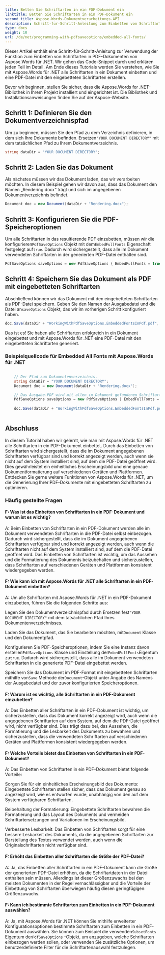 ```yaml
---
title: Betten Sie Schriftarten in ein PDF-Dokument ein
linktitle: Betten Sie Schriftarten in ein PDF-Dokument ein
second_title: Aspose.Words-Dokumentverarbeitungs-API
description: Schritt-für-Schritt-Anleitung zum Einbetten von Schriftarten in ein PDF mit Aspose.Words für .NET.
type: docs
weight: 10
url: /de/net/programming-with-pdfsaveoptions/embedded-all-fonts/
---
```


Dieser Artikel enthält eine Schritt-für-Schritt-Anleitung zur Verwendung der Funktion zum Einbetten von Schriftarten in PDF-Dokumenten von Aspose.Words für .NET. Wir gehen das Code-Snippet durch und erklären jeden Teil im Detail. Am Ende dieses Tutorials werden Sie verstehen, wie Sie mit Aspose.Words für .NET alle Schriftarten in ein Dokument einbetten und eine PDF-Datei mit den eingebetteten Schriftarten erstellen.

Bevor wir beginnen, stellen Sie sicher, dass die Aspose.Words for .NET-Bibliothek in Ihrem Projekt installiert und eingerichtet ist. Die Bibliothek und Installationsanweisungen finden Sie auf der Aspose-Website.

## Schritt 1: Definieren Sie den Dokumentverzeichnispfad

 Um zu beginnen, müssen Sie den Pfad zu dem Verzeichnis definieren, in dem sich Ihre Dokumente befinden. Ersetzen`"YOUR DOCUMENT DIRECTORY"` mit dem tatsächlichen Pfad zu Ihrem Dokumentverzeichnis.

```csharp
string dataDir = "YOUR DOCUMENT DIRECTORY";
```

## Schritt 2: Laden Sie das Dokument

Als nächstes müssen wir das Dokument laden, das wir verarbeiten möchten. In diesem Beispiel gehen wir davon aus, dass das Dokument den Namen „Rendering.docx“ trägt und sich im angegebenen Dokumentverzeichnis befindet.

```csharp
Document doc = new Document(dataDir + "Rendering.docx");
```

## Schritt 3: Konfigurieren Sie die PDF-Speicheroptionen

 Um alle Schriftarten in das resultierende PDF einzubetten, müssen wir die konfigurieren`PdfSaveOptions` Objekt mit dem`EmbedFullFonts` Eigenschaft festgelegt auf`true`. Dadurch wird sichergestellt, dass alle im Dokument verwendeten Schriftarten in der generierten PDF-Datei enthalten sind.

```csharp
PdfSaveOptions saveOptions = new PdfSaveOptions { EmbedFullFonts = true };
```

## Schritt 4: Speichern Sie das Dokument als PDF mit eingebetteten Schriftarten

 Abschließend können wir das Dokument mit den eingebetteten Schriftarten als PDF-Datei speichern. Geben Sie den Namen der Ausgabedatei und die Datei an`saveOptions` Objekt, das wir im vorherigen Schritt konfiguriert haben.

```csharp
doc.Save(dataDir + "WorkingWithPdfSaveOptions.EmbeddedFontsInPdf.pdf", saveOptions);
```

Das ist es! Sie haben alle Schriftarten erfolgreich in ein Dokument eingebettet und mit Aspose.Words für .NET eine PDF-Datei mit den eingebetteten Schriftarten generiert.

### Beispielquellcode für Embedded All Fonts mit Aspose.Words für .NET

```csharp

	// Der Pfad zum Dokumentenverzeichnis.
	string dataDir = "YOUR DOCUMENT DIRECTORY";
	Document doc = new Document(dataDir + "Rendering.docx");

	// Das Ausgabe-PDF wird mit allen im Dokument gefundenen Schriftarten eingebettet.
	PdfSaveOptions saveOptions = new PdfSaveOptions { EmbedFullFonts = true };
	
	doc.Save(dataDir + "WorkingWithPdfSaveOptions.EmbeddedFontsInPdf.pdf", saveOptions);
  
```

## Abschluss

In diesem Tutorial haben wir gelernt, wie man mit Aspose.Words für .NET alle Schriftarten in ein PDF-Dokument einbettet. Durch das Einbetten von Schriftarten wird sichergestellt, dass die im Dokument angegebenen Schriftarten verfügbar sind und korrekt angezeigt werden, auch wenn sie nicht auf dem System installiert sind, auf dem die PDF-Datei geöffnet wird. Dies gewährleistet ein einheitliches Erscheinungsbild und eine genaue Dokumentformatierung auf verschiedenen Geräten und Plattformen. Entdecken Sie gerne weitere Funktionen von Aspose.Words für .NET, um die Generierung Ihrer PDF-Dokumente mit eingebetteten Schriftarten zu optimieren.

### Häufig gestellte Fragen

#### F: Was ist das Einbetten von Schriftarten in ein PDF-Dokument und warum ist es wichtig?
A: Beim Einbetten von Schriftarten in ein PDF-Dokument werden alle im Dokument verwendeten Schriftarten in die PDF-Datei selbst einbezogen. Dadurch wird sichergestellt, dass die im Dokument angegebenen Schriftarten verfügbar sind und korrekt angezeigt werden, auch wenn die Schriftarten nicht auf dem System installiert sind, auf dem die PDF-Datei geöffnet wird. Das Einbetten von Schriftarten ist wichtig, um das Aussehen und die Formatierung des Dokuments beizubehalten und sicherzustellen, dass Schriftarten auf verschiedenen Geräten und Plattformen konsistent wiedergegeben werden.

#### F: Wie kann ich mit Aspose.Words für .NET alle Schriftarten in ein PDF-Dokument einbetten?
A: Um alle Schriftarten mit Aspose.Words für .NET in ein PDF-Dokument einzubetten, führen Sie die folgenden Schritte aus:

 Legen Sie den Dokumentverzeichnispfad durch Ersetzen fest`"YOUR DOCUMENT DIRECTORY"` mit dem tatsächlichen Pfad Ihres Dokumentenverzeichnisses.

 Laden Sie das Dokument, das Sie bearbeiten möchten, mit`Document` Klasse und den Dokumentpfad.

 Konfigurieren Sie PDF-Speicheroptionen, indem Sie eine Instanz davon erstellen`PdfSaveOptions` Klasse und Einstellung der`EmbedFullFonts`Eigentum zu`true`. Dadurch wird sichergestellt, dass alle im Dokument verwendeten Schriftarten in die generierte PDF-Datei eingebettet werden.

 Speichern Sie das Dokument im PDF-Format mit eingebetteten Schriftarten mithilfe von`Save` Methode der`Document`-Objekt unter Angabe des Namens der Ausgabedatei und der zuvor konfigurierten Speicheroptionen.

#### F: Warum ist es wichtig, alle Schriftarten in ein PDF-Dokument einzubetten?
A: Das Einbetten aller Schriftarten in ein PDF-Dokument ist wichtig, um sicherzustellen, dass das Dokument korrekt angezeigt wird, auch wenn die angegebenen Schriftarten auf dem System, auf dem die PDF-Datei geöffnet wird, nicht verfügbar sind. Dies trägt dazu bei, das Aussehen, die Formatierung und die Lesbarkeit des Dokuments zu bewahren und sicherzustellen, dass die verwendeten Schriftarten auf verschiedenen Geräten und Plattformen konsistent wiedergegeben werden.

#### F: Welche Vorteile bietet das Einbetten von Schriftarten in ein PDF-Dokument?
A: Das Einbetten von Schriftarten in ein PDF-Dokument bietet folgende Vorteile:

Sorgen Sie für ein einheitliches Erscheinungsbild des Dokuments: Eingebettete Schriftarten stellen sicher, dass das Dokument genau so angezeigt wird, wie es entworfen wurde, unabhängig von den auf dem System verfügbaren Schriftarten.

Beibehaltung der Formatierung: Eingebettete Schriftarten bewahren die Formatierung und das Layout des Dokuments und vermeiden Schriftartersetzungen und Variationen im Erscheinungsbild.

Verbesserte Lesbarkeit: Das Einbetten von Schriftarten sorgt für eine bessere Lesbarkeit des Dokuments, da die angegebenen Schriftarten zur Darstellung des Textes verwendet werden, auch wenn die Originalschriftarten nicht verfügbar sind.

#### F: Erhöht das Einbetten aller Schriftarten die Größe der PDF-Datei?
A: Ja, das Einbetten aller Schriftarten in ein PDF-Dokument kann die Größe der generierten PDF-Datei erhöhen, da die Schriftartdaten in der Datei enthalten sein müssen. Allerdings ist dieser Größenzuwachs bei den meisten Dokumenten in der Regel vernachlässigbar und die Vorteile der Einbettung von Schriftarten überwiegen häufig diesen geringfügigen Größenzuwachs.

#### F: Kann ich bestimmte Schriftarten zum Einbetten in ein PDF-Dokument auswählen?
 A: Ja, mit Aspose.Words für .NET können Sie mithilfe erweiterter Konfigurationsoptionen bestimmte Schriftarten zum Einbetten in ein PDF-Dokument auswählen. Sie können zum Beispiel die verwenden`SubsetFonts` Eigentum der`PdfSaveOptions` -Objekt, um anzugeben, welche Schriftarten einbezogen werden sollen, oder verwenden Sie zusätzliche Optionen, um benutzerdefinierte Filter für die Schriftartenauswahl festzulegen.